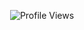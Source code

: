  <p align="center">
  <img src="https://komarev.com/ghpvc/?username=D4RKH3ART&label=victims&color=AABACE&base=570" alt="Profile Views"/>
</p>
